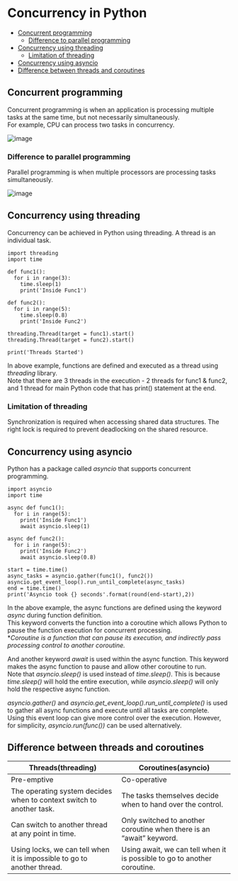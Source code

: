 # Concurrency in Python

- [Concurrent programming](#concurrent-programming)
  - [Difference to parallel programming](#difference-to-parallel-programming)
- [Concurrency using threading](#concurrency-using-threading)
  - [Limitation of threading](#limitation-of-threading)
- [Concurrency using asyncio](#concurrency-using-asyncio)
- [Difference between threads and coroutines](#difference-between-threads-and-coroutines)

## Concurrent programming
Concurrent programming is when an application is processing multiple tasks at the same time, but not necessarily simultaneously.<br>
For example, CPU can process two tasks in concurrency.

![image](https://user-images.githubusercontent.com/46085656/175800744-bb1b90b1-5810-404e-868f-b89e5ccc3108.png)

### Difference to parallel programming
Parallel programming is when multiple processors are processing tasks simultaneously.

![image](https://user-images.githubusercontent.com/46085656/175800781-3f9174fe-cd32-40ef-8881-90a898aab3bc.png)

## Concurrency using threading
Concurrency can be achieved in Python using threading. A thread is an individual task.

    import threading
    import time

    def func1():
      for i in range(3):
        time.sleep(1)
        print('Inside Func1')

    def func2():
      for i in range(5):
        time.sleep(0.8)
        print('Inside Func2')

    threading.Thread(target = func1).start()
    threading.Thread(target = func2).start()

    print('Threads Started')

In above example, functions are defined and executed as a thread using *threading* library.<br>
Note that there are 3 threads in the execution - 2 threads for func1 & func2, and 1 thread for main Python code that has print() statement at the end.

### Limitation of threading
Synchronization is required when accessing shared data structures. The right lock is required to prevent deadlocking on the shared resource.

## Concurrency using asyncio
Python has a package called *asyncio* that supports concurrent programming.

    import asyncio
    import time

    async def func1():
      for i in range(5):
        print('Inside Func1')
        await asyncio.sleep(1)

    async def func2():
      for i in range(5):
        print('Inside Func2')
        await asyncio.sleep(0.8)

    start = time.time()
    async_tasks = asyncio.gather(func1(), func2())
    asyncio.get_event_loop().run_until_complete(async_tasks)
    end = time.time()
    print('Asyncio took {} seconds'.format(round(end-start),2))

In the above example, the async functions are defined using the keyword *async* during function definition.<br>
This keyword converts the function into a coroutine which allows Python to pause the function execution for concurrent processing.<br>
\**Coroutine is a function that can pause its execution, and indirectly pass processing control to another coroutine.*

And another keyword *await* is used within the async function. This keyword makes the async function to pause and allow other coroutine to run.<br>
Note that *asyncio.sleep()* is used instead of *time.sleep()*. This is because *time.sleep()* will hold the entire execution, while
*asyncio.sleep()* will only hold the respective async function.

*asyncio.gather()* and *asyncio.get_event_loop().run_until_complete()* is used to gather all async functions and execute until all tasks are complete.<br>
Using this event loop can give more control over the execution. However, for simplicity, *asyncio.run(func())* can be used alternatively.

## Difference between threads and coroutines
|Threads(threading)|Coroutines(asyncio)|
|--|--|
|Pre-emptive|Co-operative|
|The operating system decides when to context switch to another task.|The tasks themselves decide when to hand over the control.|
|Can switch to another thread at any point in time.|Only switched to another coroutine when there is an “await” keyword.|
|Using locks, we can tell when it is impossible to go to another thread.|Using await, we can tell when it is possible to go to another coroutine.|
